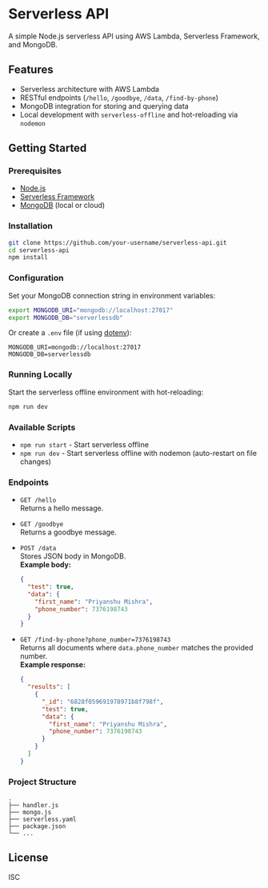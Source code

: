# Serverless API

A simple Node.js serverless API using AWS Lambda, Serverless Framework, and MongoDB.

## Features

- Serverless architecture with AWS Lambda
- RESTful endpoints (`/hello`, `/goodbye`, `/data`, `/find-by-phone`)
- MongoDB integration for storing and querying data
- Local development with `serverless-offline` and hot-reloading via `nodemon`

## Getting Started

### Prerequisites

- [Node.js](https://nodejs.org/)
- [Serverless Framework](https://www.serverless.com/framework/docs/getting-started/)
- [MongoDB](https://www.mongodb.com/) (local or cloud)

### Installation

```bash
git clone https://github.com/your-username/serverless-api.git
cd serverless-api
npm install
```

### Configuration

Set your MongoDB connection string in environment variables:

```bash
export MONGODB_URI="mongodb://localhost:27017"
export MONGODB_DB="serverlessdb"
```

Or create a `.env` file (if using [dotenv](https://www.npmjs.com/package/dotenv)):

```
MONGODB_URI=mongodb://localhost:27017
MONGODB_DB=serverlessdb
```

### Running Locally

Start the serverless offline environment with hot-reloading:

```bash
npm run dev
```

### Available Scripts

- `npm run start` - Start serverless offline
- `npm run dev` - Start serverless offline with nodemon (auto-restart on file changes)

### Endpoints

- `GET /hello`  
  Returns a hello message.

- `GET /goodbye`  
  Returns a goodbye message.

- `POST /data`  
  Stores JSON body in MongoDB.  
  **Example body:**
  ```json
  {
    "test": true,
    "data": {
      "first_name": "Priyanshu Mishra",
      "phone_number": 7376198743
    }
  }
  ```

- `GET /find-by-phone?phone_number=7376198743`  
  Returns all documents where `data.phone_number` matches the provided number.  
  **Example response:**
  ```json
  {
    "results": [
      {
        "_id": "6828f059691978971b8f798f",
        "test": true,
        "data": {
          "first_name": "Priyanshu Mishra",
          "phone_number": 7376198743
        }
      }
    ]
  }
  ```

### Project Structure

```
.
├── handler.js
├── mongo.js
├── serverless.yaml
├── package.json
└── ...
```

## License

ISC
